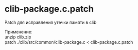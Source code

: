 # clib-package.c.patch

Patch для исправления утечки памяти в clib

Применение:  
unzip clib.zip  
patch ./clib/src/common/clib-package.c < clib-package.c.patch

